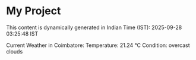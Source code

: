 # My Project

This content is dynamically generated in Indian Time (IST): 2025-09-28 03:25:48 IST


Current Weather in Coimbatore:
Temperature: 21.24 °C
Condition: overcast clouds
